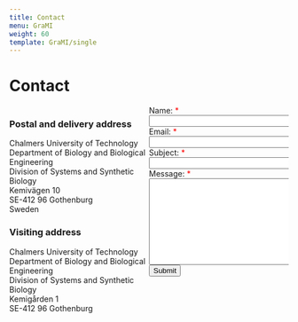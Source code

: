 ```yaml
---
title: Contact
menu: GraMI
weight: 60
template: GraMI/single
---
```

<style>
    .column {
      float: left;
      width: 50%;
    }

    .row:after {
      content: "";
      display: table;
      clear: both;
    }

    .required:after {
        content:" *";
        color: red;
    }

    .map {
        height: 400px;
        width: 90%;
    }

</style>

# Contact

<div class="row">
  <div class="column">
   <div>
    <h3>Postal and delivery address</h3>
    Chalmers University of Technology
    <br>
    Department of Biology and Biological Engineering
    <br>
    Division of Systems and Synthetic Biology
    <br>
    Kemivägen 10
    <br>
    SE-412 96 Gothenburg
    <br>
    Sweden
    <br>
    <h3>Visiting address</h3>
    Chalmers University of Technology
    <br>
    Department of Biology and Biological Engineering
    <br>
    Division of Systems and Synthetic Biology
    <br>
    Kemigården 1
    <br>
    SE-412 96 Gothenburg
   </div>
   <br><br>

   <div id="map" class="map"></div>
    <script src="https://cdn.jsdelivr.net/gh/openlayers/openlayers.github.io@master/en/v6.4.3/build/ol.js"></script>
    <script type="text/javascript">
      coordinates = [11.9763403, 57.6904139];
      var map = new ol.Map({
        target: 'map',
        layers: [
          new ol.layer.Tile({
            source: new ol.source.OSM()
          })
        ],
        view: new ol.View({
          center: ol.proj.fromLonLat(coordinates),
          zoom: 16
        })
      });

  var marker = new ol.Feature({
      geometry: new ol.geom.Point(ol.proj.fromLonLat(coordinates))
  })
  marker.setStyle(
      new ol.style.Style({
        image: new ol.style.Icon({
          //color: 'red',
          crossOrigin: 'anonymous',
          // For Internet Explorer 11
          imgSize: [40, 40],
          src: 'https://api.tiles.mapbox.com/mapbox.js/v2.4.0/images/marker-icon.png',
        }),
      })
    );

  var marker_layer = new ol.layer.Vector({
    source: new ol.source.Vector({
         features: [marker]
     })
  });
  map.addLayer(marker_layer);
</script>

  </div>

  <div class="column">
    <form name="grami-contact" method="POST" netlify-honeypot="bot-field" data-netlify="true">
      <label for="name" class="required">Name:</label><br>
        <input type="text" id="name" name="name" size="50" required><br>
      <label for="name" class="required">Email:</label><br>
        <input type="email" id="email" name="email" size="50" required><br>
      <label for="name" class="required">Subject:</label><br>
        <input type="text" id="subject" name="subject" size="50" required><br>
      <label for="name" class="required">Message:</label><br>
        <textarea id="message" name="message" rows="10" cols="50" required></textarea>
      <br>
      <input type="submit" value="Submit">
    </form>
  </div>
</div>

